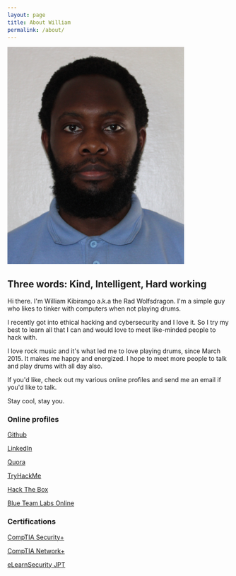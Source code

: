 ```yaml
---
layout: page
title: About William
permalink: /about/
---
```


![William Kibirango / Rad Wolfsdragon](/assets/rad.png)

## Three words: Kind, Intelligent, Hard working

Hi there. I'm William Kibirango a.k.a the Rad Wolfsdragon. I'm a simple guy who likes to tinker with computers when not playing drums.

I recently got into ethical hacking and cybersecurity and I love it. So I try my best to learn all that I can and would love to meet like-minded people to hack with.

I love rock music and it's what led me to love playing drums, since March 2015. It makes me happy and energized. I hope to meet more people to talk and play drums with all day also.

If you'd like, check out my various online profiles and send me an email if you'd like to talk.

Stay cool, stay you.

### Online profiles

[Github](https://github.com/radman13666)

[LinkedIn](https://www.linkedin.com/in/william-kibirango-776a9b101/)

[Quora](https://www.quora.com/profile/William-Kibirango/)

[TryHackMe](https://tryhackme.com/p/radwolfsdragon)

[Hack The Box](https://www.hackthebox.eu/profile/405471)

[Blue Team Labs Online](https://blueteamlabs.online/public/user/550702e39463856ec50526)

### Certifications

[CompTIA Security+](https://www.credly.com/badges/4e4448ca-63de-4fc2-b00d-7382067ebbb4/public_url)

[CompTIA Network+](https://www.credly.com/badges/074497ba-2d17-44dc-8eb8-18022d07a63b/public_url)

[eLearnSecurity JPT](https://verified.elearnsecurity.com/certificates/6d7e8c81-92aa-4bdc-b603-f3f59ee510fe)
